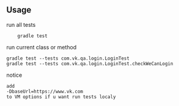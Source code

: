 ## Usage


run all tests

        gradle test 

run current class or method

    gradle test --tests com.vk.qa.login.LoginTest
    gradle test --tests com.vk.qa.login.LoginTest.checkWeCanLogin
    
notice

    add 
    -DbaseUrl=https://www.vk.com 
    to VM options if u want run tests localy    